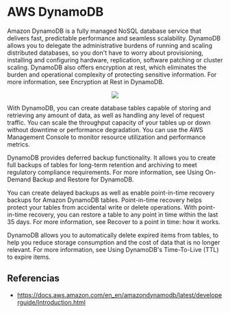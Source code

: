 # AWS DynamoDB

Amazon DynamoDB is a fully managed NoSQL database service that delivers fast, predictable performance and seamless scalability. DynamoDB allows you to delegate the administrative burdens of running and scaling distributed databases, so you don't have to worry about provisioning, installing and configuring hardware, replication, software patching or cluster scaling. DynamoDB also offers encryption at rest, which eliminates the burden and operational complexity of protecting sensitive information. For more information, see Encryption at Rest in DynamoDB.

<p align="center">
  <img src="https://github.com/dimasx010/knowledge/assets/105082657/4a868300-bfe0-471c-9d87-d5621c1b354e">
</p>

With DynamoDB, you can create database tables capable of storing and retrieving any amount of data, as well as handling any level of request traffic. You can scale the throughput capacity of your tables up or down without downtime or performance degradation. You can use the AWS Management Console to monitor resource utilization and performance metrics.

DynamoDB provides deferred backup functionality. It allows you to create full backups of tables for long-term retention and archiving to meet regulatory compliance requirements. For more information, see Using On-Demand Backup and Restore for DynamoDB.

You can create delayed backups as well as enable point-in-time recovery backups for Amazon DynamoDB tables. Point-in-time recovery helps protect your tables from accidental write or delete operations. With point-in-time recovery, you can restore a table to any point in time within the last 35 days. For more information, see Recover to a point in time: how it works.

DynamoDB allows you to automatically delete expired items from tables, to help you reduce storage consumption and the cost of data that is no longer relevant. For more information, see Using DynamoDB's Time-To-Live (TTL) to expire items.

## Referencias
- https://docs.aws.amazon.com/en_en/amazondynamodb/latest/developerguide/Introduction.html


